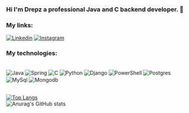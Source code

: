 ### Hi I'm Drepz a professional Java and C backend developer. 🐧

### My links:
[![Linkedin](https://img.shields.io/badge/LinkedIn-0077B5?style=for-the-badge&logo=linkedin&logoColor=white
)](https://img.shields.io/badge/LinkedIn-0077B5?style=for-the-badge&logo=linkedin&logoColor=white
)
[![Instagram](https://img.shields.io/badge/Instagram-E4405F?style=for-the-badge&logo=instagram&logoColor=white)](https://www.instagram.com/drepz.jar/profilecard/?igsh=b2dlZHFyZjQxMmRj)

### My technologies:

<div style="display: inline_block"><br/>
<img align="center" alt="Java" src="https://img.shields.io/badge/Java-ED8B00?style=for-the-badge&logo=openjdk&logoColor=white"/>
<img align="center" alt="Spring" src="https://img.shields.io/badge/Spring-6DB33F?style=for-the-badge&logo=spring&logoColor=white"/>
<img align="center" alt="C" src="https://img.shields.io/badge/C-00599C?style=for-the-badge&logo=c&logoColor=white"/>
<img align="center" alt="Python" src="https://img.shields.io/badge/Python-14354C?style=for-the-badge&logo=python&logoColor=white"/>
<img align="center" alt="Django" src="https://img.shields.io/badge/Django-092E20?style=for-the-badge&logo=django&logoColor=white"/>
<img align="center" alt="PowerShell" src="https://img.shields.io/badge/Powershell-2CA5E0?style=for-the-badge&logo=powershell&logoColor=white"/>
<img align="center" alt="Postgres" src="https://img.shields.io/badge/PostgreSQL-316192?style=for-the-badge&logo=postgresql&logoColor=white"/>
<img align="center" alt="MySql" src="https://img.shields.io/badge/MySQL-005C84?style=for-the-badge&logo=mysql&logoColor=white"/>
<img align="center" alt="Mongodb" src="https://img.shields.io/badge/MongoDB-4EA94B?style=for-the-badge&logo=mongodb&logoColor=white"/>
</div><br/>

[![Top Langs](https://github-readme-stats.vercel.app/api/top-langs/?username=Drepzin)](https://github.com/anuraghazra/github-readme-stats)
<br/>
![Anurag's GitHub stats](https://github-readme-stats.vercel.app/api?username=Drepzin&show_icons=true&theme=merko)
